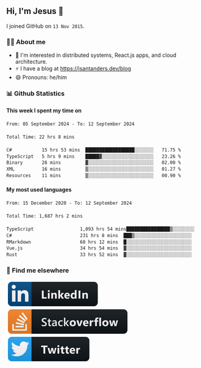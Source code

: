 ## Hi, I'm Jesus 👋

I joined GitHub on `13 Nov 2015`.

<!-- Talking about you -->

### 👨‍💻 About me

- 👦 I'm interested in distributed systems, React.js apps, and cloud architecture.
- ⚡️ I have a blog at <https://jsantanders.dev/blog>
- 😄 Pronouns: he/him

### 📊 Github Statistics

#### This week I spent my time on

<!--START_SECTION:weekly-->

```txt
From: 05 September 2024 - To: 12 September 2024

Total Time: 22 hrs 8 mins

C#           15 hrs 53 mins  ██████████████████░░░░░░░   71.75 %
TypeScript   5 hrs 9 mins    █████▓░░░░░░░░░░░░░░░░░░░   23.26 %
Binary       26 mins         ▓░░░░░░░░░░░░░░░░░░░░░░░░   02.00 %
XML          16 mins         ▒░░░░░░░░░░░░░░░░░░░░░░░░   01.27 %
Resources    11 mins         ▒░░░░░░░░░░░░░░░░░░░░░░░░   00.90 %
```

<!--END_SECTION:weekly-->

#### My most used languages

<!--START_SECTION:alltime-->

```txt
From: 15 December 2020 - To: 12 September 2024

Total Time: 1,687 hrs 2 mins

TypeScript                 1,093 hrs 54 mins████████████████▒░░░░░░░░   64.84 %
C#                         231 hrs 8 mins  ███▒░░░░░░░░░░░░░░░░░░░░░   13.70 %
RMarkdown                  68 hrs 12 mins  █░░░░░░░░░░░░░░░░░░░░░░░░   04.04 %
Vue.js                     34 hrs 54 mins  ▓░░░░░░░░░░░░░░░░░░░░░░░░   02.07 %
Rust                       33 hrs 52 mins  ▓░░░░░░░░░░░░░░░░░░░░░░░░   02.01 %
```

<!--END_SECTION:alltime-->

### 📢 Find me elsewhere

<p>
  <a target="_blank" href="https://linkedin.com/in/jsantanders">
    <img src="https://github.com/jsantanders/jsantanders/blob/master/img/linkedin.svg" alt="LinkedIn" style="vertical-align:top; margin:4px">
  </a>
  
  <a target="_blank" href="https://stackoverflow.com/users/7318331/jesus-santander">
    <img src="https://github.com/jsantanders/jsantanders/blob/master/img/stackoverflow.svg" alt="StackOverflow" style="vertical-align:top; margin:4px">
  </a>
  
  <a target="_blank" href="http://twitter.com/jsantanders">
    <img src="https://github.com/jsantanders/jsantanders/blob/master/img/twitter.svg" alt="Twitter" style="vertical-align:top; margin:4px">
  </a>
</p>
